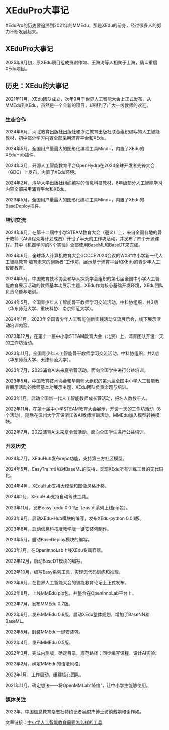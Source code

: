 # XEduPro大事记

XEduPro的历史要追溯到2021年的MMEdu，那是XEdu的前身，经过很多人的努力不断发展起来。

## XEduPro大事记

2025年8月初，原XEdu项目组成员谢作如、王海涛等人相聚于上海，确认重启XEdu项目。


## 历史：XEdu的大事记

2021年11月，XEdu团队成立，次年9月于世界人工智能大会上正式发布。从MMEdu到XEdu，虽然是一个全新的项目，却得到了广大一线教师的欢迎。

### 生态合作

2024年8月，河北教育出版社出版社和浙江教育出版社联合组织编写的人工智能教材，初中部分学习内容全部采用浦育平台和XEdu。

2024年5月，全国用户量最大的图形化编程工具Mind+，内置了XEdu的XEduHub插件。

2024年3月，开源人工智能教育平台OpenHydra在2024全球开发者先锋大会（GDC）上发布，内置了XEdu环境。

2024年2月，清华大学出版社组织编写的信息科技教材，8年级部分人工智能学习内容全部采用浦育平台和XEdu。

2023年5月，全国用户量最大的图形化编程工具Mind+，内置了XEdu的BaseDeploy插件。

### 培训交流

2024年8月，在第十二届中小学STEAM教育大会（遵义）上，来自全国各地的骨干教师（AI课程众筹计划成员）开设了半天的工作坊活动，并发布了四个开源课程。其中《机器学习的N个实验》全部使用BaseML和BaseDT来完成。

2024年6月，全球华人计算机教育大会GCCCE2024会议的W08“中小学新一代人工智能教育:培育未来的创新者”工作坊，展示基于浦育平台和XEdu的青少年人工智能教育。

2024年5月，中国教育技术协会和华人探究学会组织的第七届全国中小学人工智能教育展示活动的教师基本功展示主题，XEdu作为核心基础开发环境，XEdu团队负责命题与培训。

2024年5月，全国青少年人工智能骨干教师学习交流活动，中科协组织，共3期（华东师范大学、重庆科协、南京师范大学）。

2024年1月，2023年全国青少年人工智能创新实践活动交流展示会，线下展示活动培训内容。

2023年12月，在第十一届中小学STEAM教育大会（北京）上，浦育团队开设一天的工作坊活动。

2023年11月，全国青少年人工智能骨干教师学习交流活动，中科协组织，共2期（华东师范大学、天津师范大学）。

2023年7月，2023浦育AI未来夏令营活动，面向全国学生进行公益培训。

2023年5月，中国教育技术协会和华南师大组织的第六届全国中小学人工智能教育展示活动的教师基本功展示主题，XEdu团队负责命题与培训。

2023年1月，启动全国新一代人工智能教师成长营活动，报名人数数千人。

2022年11月，在第十届中小学STEAM教育大会展示，开设一天的工作坊活动（8个活动），随后在温州大学开设浙江省AI教师培训活动。MMEdu加入模型转换模块。

2022年7月，2022浦育AI未来夏令营活动，面向全国学生进行公益培训。

### 开发历史

2024年7月，XEduHub发布repo功能，支持第三方社区模型。

2024年5月，EasyTrain增加对BaseML的支持，实现XEdu所有训练工具的无代码化。

2024年4月，XEduHub支持大模型和图像风格迁移。

2024年1月，XEduHub支持自动驾驶工具。

2023年11月，发布easy-xedu 0.0.1版（eastdl系列上线pip包）。

2023年9月，启动XEdu-Hub模块的编写，发布XEdu-python 0.0.1版。

2023年8月，启动信息科技版教学版一键安装包制作。

2023年5月，启动BaseDeploy模块的编写。

2023年1月，在OpenInnoLab上线XEdu专属容器。

2022年12月，启动BaseDT模块的编写。

2022年10月，编写Easy系列工具，实现无代码训练和推理。

2022年9月，在世界人工智能大会的智能教育论坛上正式发布。

2022年8月，上线MMEdu pip包，并整合在OpenInnoLab平台上。

2022年7月，发布MMEdu 0.7版。

2022年6月，发布MMEdu 0.6版，启动XEdu整体规划，增加了BaseNN和BaseML。

2022年5月，封装MMEdu一键安装包。

2022年4月，发布MMEdu 0.5版。

2022年3月，完成内测版，确定目录，规范路径；同步编写课程，设计AI实验。

2022年2月，确定MMEdu的语法风格。

2022年1月，工作启动，组建核心团队。

2021年11月，确定想法——将OpenMMLab“降维”，让中小学生能够使用。

### 媒体关注

2022年，中国信息教育杂志社特约记者吴俊杰博士访谈戴娟和谢作如。

文章链接：[中小学人工智能教育需要怎么样的工具](https://github.com/OpenXLab-Edu/XEdu-docs/blob/master/source/images/about/2022-6.pdf)
